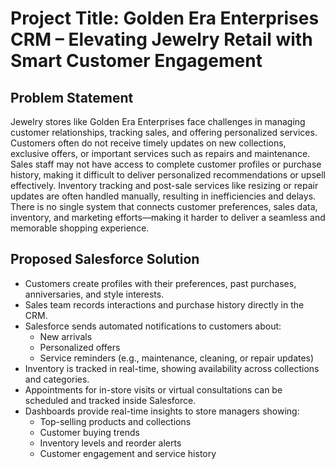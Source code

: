 # Project Title: Golden Era Enterprises CRM – Elevating Jewelry Retail with Smart Customer Engagement

## Problem Statement

Jewelry stores like Golden Era Enterprises face challenges in managing customer relationships, tracking sales, and offering personalized services. Customers often do not receive timely updates on new collections, exclusive offers, or important services such as repairs and maintenance. Sales staff may not have access to complete customer profiles or purchase history, making it difficult to deliver personalized recommendations or upsell effectively. Inventory tracking and post-sale services like resizing or repair updates are often handled manually, resulting in inefficiencies and delays. There is no single system that connects customer preferences, sales data, inventory, and marketing efforts—making it harder to deliver a seamless and memorable shopping experience.

## Proposed Salesforce Solution

- Customers create profiles with their preferences, past purchases, anniversaries, and style interests.
- Sales team records interactions and purchase history directly in the CRM.
- Salesforce sends automated notifications to customers about:
  - New arrivals  
  - Personalized offers  
  - Service reminders (e.g., maintenance, cleaning, or repair updates)
- Inventory is tracked in real-time, showing availability across collections and categories.
- Appointments for in-store visits or virtual consultations can be scheduled and tracked inside Salesforce.
- Dashboards provide real-time insights to store managers showing:
  - Top-selling products and collections  
  - Customer buying trends  
  - Inventory levels and reorder alerts  
  - Customer engagement and service history
